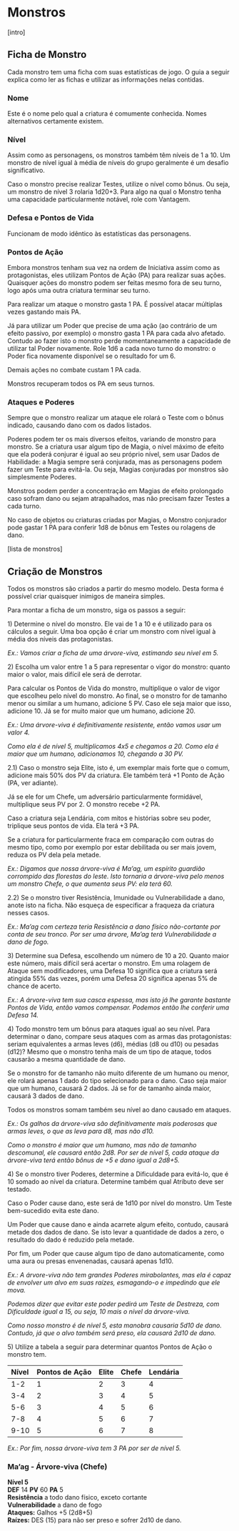 # **Monstros**

\[intro\]

## **Ficha de Monstro**

Cada monstro tem uma ficha com suas estatísticas de jogo. O guia a seguir explica como ler as fichas e utilizar as informações nelas contidas.

### **Nome**

Este é o nome pelo qual a criatura é comumente conhecida. Nomes alternativos certamente existem.

### **Nível**

Assim como as personagens, os monstros também têm níveis de 1 a 10\. Um monstro de nível igual à média de níveis do grupo geralmente é um desafio significativo.

Caso o monstro precise realizar Testes, utilize o nível como bônus. Ou seja, um monstro de nível 3 rolaria 1d20+3. Para algo na qual o Monstro tenha uma capacidade particularmente notável, role com Vantagem.

### **Defesa e Pontos de Vida**

Funcionam de modo idêntico às estatísticas das personagens.

### **Pontos de Ação**

Embora monstros tenham sua vez na ordem de Iniciativa assim como as protagonistas, eles utilizam Pontos de Ação (PA) para realizar suas ações. Quaisquer ações do monstro podem ser feitas mesmo fora de seu turno, logo após uma outra criatura terminar seu turno.

Para realizar um ataque o monstro gasta 1 PA. É possível atacar múltiplas vezes gastando mais PA.

Já para utilizar um Poder que precise de uma ação (ao contrário de um efeito passivo, por exemplo) o monstro gasta 1 PA para cada alvo afetado. Contudo ao fazer isto o monstro perde momentaneamente a capacidade de utilizar tal Poder novamente. Role 1d6 a cada novo turno do monstro: o Poder fica novamente disponível se o resultado for um 6\.

Demais ações no combate custam 1 PA cada.

Monstros recuperam todos os PA em seus turnos.

### **Ataques e Poderes**

Sempre que o monstro realizar um ataque ele rolará o Teste com o bônus indicado, causando dano com os dados listados.

Poderes podem ter os mais diversos efeitos, variando de monstro para monstro. Se a criatura usar algum tipo de Magia, o nível máximo de efeito que ela poderá conjurar é igual ao seu próprio nível, sem usar Dados de Habilidade: a Magia sempre será conjurada, mas as personagens podem fazer um Teste para evitá-la. Ou seja, Magias conjuradas por monstros são simplesmente Poderes.

Monstros podem perder a concentração em Magias de efeito prolongado caso sofram dano ou sejam atrapalhados, mas não precisam fazer Testes a cada turno.

No caso de objetos ou criaturas criadas por Magias, o Monstro conjurador pode gastar 1 PA para conferir 1d8 de bônus em Testes ou rolagens de dano.

\[lista de monstros\]

## **Criação de Monstros**

Todos os monstros são criados a partir do mesmo modelo. Desta forma é possível criar quaisquer inimigos de maneira simples.

Para montar a ficha de um monstro, siga os passos a seguir:

1\) Determine o nível do monstro. Ele vai de 1 a 10 e é utilizado para os cálculos a seguir. Uma boa opção é criar um monstro com nível igual à média dos níveis das protagonistas.

*Ex.: Vamos criar a ficha de uma árvore-viva, estimando seu nível em 5\.*

2\) Escolha um valor entre 1 a 5 para representar o vigor do monstro: quanto maior o valor, mais difícil ele será de derrotar.

Para calcular os Pontos de Vida do monstro, multiplique o valor de vigor que escolheu pelo nível do monstro. Ao final, se o monstro for de tamanho menor ou similar a um humano, adicione 5 PV. Caso ele seja maior que isso, adicione 10\. Já se for muito maior que um humano, adicione 20\.

*Ex.: Uma árvore-viva é definitivamente resistente, então vamos usar um valor 4\.*

*Como ela é de nível 5, multiplicamos 4x5 e chegamos a 20\. Como ela é maior que um humano, adicionamos 10, chegando a 30 PV.*

2.1)  Caso o monstro seja Elite, isto é, um exemplar mais forte que o comum, adicione mais 50% dos PV da criatura. Ele também terá \+1 Ponto de Ação (PA, ver adiante).

Já se ele for um Chefe, um adversário particularmente formidável, multiplique seus PV por 2\. O monstro recebe \+2 PA.

Caso a criatura seja Lendária, com mitos e histórias sobre seu poder, triplique seus pontos de vida. Ela terá \+3 PA.

Se a criatura for particularmente fraca em comparação com outras do mesmo tipo, como por exemplo por estar debilitada ou ser mais jovem, reduza os PV dela pela metade.

*Ex.: Digamos que nossa árvore-viva é Ma’ag, um espírito guardião corrompido das florestas do leste. Isto tornaria a árvore-viva pelo menos um monstro Chefe, o que aumenta seus PV: ela terá 60\.*

2.2) Se o monstro tiver Resistência, Imunidade ou Vulnerabilidade a dano, anote isto na ficha. Não esqueça de especificar a fraqueza da criatura nesses casos.

*Ex.: Ma’ag com certeza teria Resistência a dano físico não-cortante por conta de seu tronco. Por ser uma árvore, Ma’ag terá Vulnerabilidade a dano de fogo.*

3\) Determine sua Defesa, escolhendo um número de 10 a 20\. Quanto maior este número, mais difícil será acertar o monstro. Em uma rolagem de Ataque sem modificadores, uma Defesa 10 significa que a criatura será atingida 55% das vezes, porém uma Defesa 20 significa apenas 5% de chance de acerto.

*Ex.: A árvore-viva tem sua casca espessa, mas isto já lhe garante bastante Pontos de Vida, então vamos compensar. Podemos então lhe conferir uma Defesa 14\.* 

4\) Todo monstro tem um bônus para ataques igual ao seu nível. Para determinar o dano, compare seus ataques com as armas das protagonistas: seriam equivalentes a armas leves (d6), médias (d8 ou d10) ou pesadas (d12)? Mesmo que o monstro tenha mais de um tipo de ataque, todos causarão a mesma quantidade de dano.

Se o monstro for de tamanho não muito diferente de um humano ou menor, ele rolará apenas 1 dado do tipo selecionado para o dano. Caso seja maior que um humano, causará 2 dados. Já se for de tamanho ainda maior, causará 3 dados de dano.

Todos os monstros somam também seu nível ao dano causado em ataques.

*Ex.: Os galhos da árvore-viva são definitivamente mais poderosas que armas leves, o que as leva para d8, mas não d10.*

*Como o monstro é maior que um humano, mas não de tamanho descomunal, ele causará então 2d8. Por ser de nível 5, cada ataque da árvore-viva terá então bônus de \+5 e dano igual a 2d8+5.*

4\) Se o monstro tiver Poderes, determine a Dificuldade para evitá-lo, que é 10 somado ao nível da criatura. Determine também qual Atributo deve ser testado.

Caso o Poder cause dano, este será de 1d10 por nível do monstro. Um Teste bem-sucedido evita este dano.

Um Poder que cause dano e ainda acarrete algum efeito, contudo, causará metade dos dados de dano. Se isto levar a quantidade de dados a zero, o resultado do dado é reduzido pela metade.

Por fim, um Poder que cause algum tipo de dano automaticamente, como uma aura ou presas envenenadas, causará apenas 1d10.

*Ex.: A árvore-viva não tem grandes Poderes mirabolantes, mas ela é capaz de envolver um alvo em suas raízes, esmagando-o e impedindo que ele mova.*

*Podemos dizer que evitar este poder pedirá um Teste de Destreza, com Dificuldade igual a 15, ou seja, 10 mais o nível da árvore-viva.*

*Como nosso monstro é de nível 5, esta manobra causaria 5d10 de dano. Contudo, já que o alvo também será preso, ela causará 2d10 de dano.*

5\) Utilize a tabela a seguir para determinar quantos Pontos de Ação o monstro tem.

| Nível | Pontos de Ação | Elite | Chefe | Lendária |
| :---- | :---- | :---- | :---- | :---- |
| 1-2 | 1 | 2 | 3 | 4 |
| 3-4 | 2 | 3 | 4 | 5 |
| 5-6 | 3 | 4 | 5 | 6 |
| 7-8 | 4 | 5 | 6 | 7 |
| 9-10 | 5 | 6 | 7 | 8 |

*Ex.: Por fim, nossa árvore-viva tem 3 PA por ser de nível 5\.*

### **Ma’ag \- Árvore-viva (Chefe)**

**Nível 5**  
**DEF** 14	**PV** 60	**PA** 5  
**Resistência** a todo dano físico, exceto cortante  
**Vulnerabilidade** a dano de fogo  
**Ataques:** Galhos \+5 (2d8+5)  
**Raízes:** DES (15) para não ser preso e sofrer 2d10 de dano.

